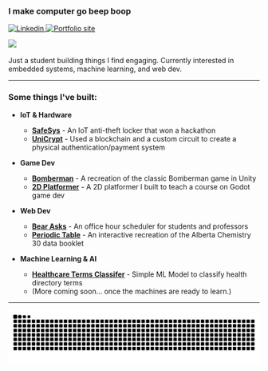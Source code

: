 ### I make computer go beep boop

<p align="left">
  <a href="https://www.linkedin.com/in/ihsan-aziz/" target="_blank">
    <img src="https://img.shields.io/badge/Linkedin-blue?style=flat-square&logo=linkedin" alt="Linkedin">
  </a>
  <a href="https://ihsanaziz.com/" target="_blank">
    <img src="https://img.shields.io/badge/My%20Portfolio-dd92dd?style=flat-square&logo=bitrise" alt="Portfolio site">
  </a>
</p>


<p >
  <img src="https://media3.giphy.com/media/v1.Y2lkPTc5MGI3NjExOGJvNHBmeHdwbzZvdTMzdHlpenZoMnpkMWxleHkzMGhkbWhqdHBzaiZlcD12MV9pbnRlcm5hbF9naWZfYnlfaWQmY3Q9Zw/7NoNw4pMNTvgc/giphy.gif" width="300"/>
</p>

Just a student building things I find engaging. Currently interested in embedded systems, machine learning, and web dev.

---

### Some things I've built:

* **IoT & Hardware**
    * [**SafeSys**](https://github.com/m-aziz1/safesys) - An IoT anti-theft locker that won a hackathon
    * [**UniCrypt**](https://github.com/m-aziz1/hacked-2025) - Used a blockchain and a custom circuit to create a physical authentication/payment system

* **Game Dev**
    * [**Bomberman**](https://github.com/m-aziz1/Bomberman) - A recreation of the classic Bomberman game in Unity 
    * [**2D Platformer**](https://github.com/m-aziz1/2D_Platformer_Game) - A 2D platformer I built to teach a course on Godot game dev


* **Web Dev**
    * [**Bear Asks**](https://devpost.com/software/bear-asks) - An office hour scheduler for students and professors
    * [**Periodic Table**](https://github.com/m-aziz1/Periodic-Table) - An interactive recreation of the Alberta Chemistry 30 data booklet 

* **Machine Learning & AI**
    * [**Healthcare Terms Classifer**](https://github.com/m-aziz1/Healthcare-Terms-Classification) - Simple ML Model to classify health directory terms 
    * (More coming soon... once the machines are ready to learn.)

---
<picture>
  <source media="(prefers-color-scheme: dark)" srcset="https://github.com/m-aziz1/m-aziz1/blob/output/github-contribution-grid-snake-dark.svg" />
  <source media="(prefers-color-scheme: light)" srcset="https://github.com/m-aziz1/m-aziz1/blob/output/github-contribution-grid-snake.svg" />
  <img alt="github contribution grid snake animation" src="https://github.com/m-aziz1/m-aziz1/blob/output/github-contribution-grid-snake.svg" />
</picture>

